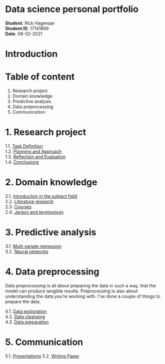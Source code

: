 <h1>Data science personal portfolio</h1>

**Student**: Rick Hagenaar<br/>
**Student ID**: 17141869<br/>
**Date**: 08-02-2021<br/>

<h1>Introduction</h1>

<h1>Table of content</h1>

1. Research project
2. Domain knowledge
3. Predictive analysis
4. Data preprocessing
5. Communication


<h1>1. Research project</h1>

1.1. [Task Definition](https://github.com/Rikku77/datascience/blob/master/portfolio/research_project/task_definition.md)</br>
1.2. [Planning and Approach](https://github.com/Rikku77/datascience/blob/master/portfolio/research_project/planning.md)</br>
1.3. [Reflection and Evaluation](https://github.com/Rikku77/datascience/blob/master/portfolio/research_project/reflection_and_evaluation.md)</br>
1.4. [Conclusions](https://github.com/Rikku77/datascience/blob/master/portfolio/research_project/conclusions.md)</br>

<h1>2. Domain knowledge</h1>

2.1. [Introduction in the subject field](https://github.com/Rikku77/datascience/blob/master/portfolio/domain_knowledge/introduction_into_subjectfield.md)</br>
2.2. [Literature research](https://github.com/Rikku77/datascience/blob/master/portfolio/domain_knowledge/literature_research.md)</br>
2.3. [Courses](https://github.com/Rikku77/datascience/blob/master/portfolio/domain_knowledge/courses.md)</br>
2.4. [Jargon and terminology](https://github.com/Rikku77/datascience/blob/master/portfolio/domain_knowledge/jargon_and_terminology.md)</br>

<h1>3. Predictive analysis</h1>

3.1. [Multi variate regression](https://github.com/Rikku77/datascience/blob/master/portfolio/predictive_analysis/multivariate_lineair_regression.md)</br>
3.2. [Neural networks](https://github.com/Rikku77/datascience/blob/master/portfolio/predictive_analysis/neural_networks.md)</br>

<h1>4. Data preprocessing</h1>

Data preprocessing is all about preparing the data in such a way, that the model can produce tangible results. Preprocessing is also about understanding the data you're working with. I've done a couple of things to prepare the data.

4.1. [Data exploration](https://github.com/Rikku77/datascience/blob/master/portfolio/data_preprocessing/data_exploration.md)</br>
4.2. [Data cleansing](https://github.com/Rikku77/datascience/blob/master/portfolio/data_preprocessing/data_cleansing.md)</br>
4.3. [Data preparation](https://github.com/Rikku77/datascience/blob/master/portfolio/data_preprocessing/data_preparation.md)</br>

<h1>5. Communication</h1>

5.1. [Presentations](https://github.com/Rikku77/datascience/blob/master/portfolio/communication/presentations.md)
5.2. [Writing Paper](https://github.com/Rikku77/datascience/blob/master/portfolio/communication/writing_paper.md)
